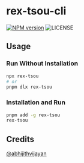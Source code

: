 # rex-tsou-cli

[![NPM version](https://img.shields.io/npm/v/rex-tsou.svg?style=flat-square)](https://www.npmjs.com/package/rex-tsou)
![LICENSE](https://img.shields.io/github/license/akccakcctw/rex-tsou-cli.svg)

## Usage

### Run Without Installation

```sh
npx rex-tsou
# or
pnpm dlx rex-tsou
```

### Installation and Run

```sh
pnpm add -g rex-tsou
rex-tsou
```

## Credits

[@abhijithvijayan](https://github.com/abhijithvijayan)
